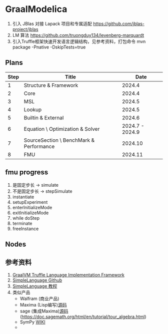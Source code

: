 # GraalModelica
1. 引入 JBlas 对接 Lapack 项目和专属适配 https://github.com/jblas-project/jblas
2. LM 算法 https://github.com/truongduy134/levenberg-marquardt
3. 引入Truffle框架快速开发语言逻辑结构，见参考资料，打包命令 mvn package -Pnative -DskipTests=true


## Plans
| Step | Title                                   | Date            |
|------|-----------------------------------------|-----------------|
| 1    | Structure & Framework                   | 2024.4          |
| 2    | Core                                    | 2024.4          |
| 3    | MSL                                     | 2024.5          |
| 4    | Lookup                                  | 2024.5          |
| 5    | Builtin & External                      | 2024.6          |
| 6    | Equation \ Optimization & Solver        | 2024.7 - 2024.9 |
| 7    | SourceSection \ BenchMark & Performance | 2024.10         |
| 8    | FMU                                     | 2024.11         |


## fmu progress
1. 是固定步长 -> simulate
2. 不是固定步长 -> stepSimulate
3. instantiate
4. setupExperiment
5. enterInitializeMode
6. exitInitializeMode
7. while doStep
8. terminate
9. freeInstance

## Nodes


## 参考资料
1. [GraalVM Truffle Language Implementation Framework](https://www.graalvm.org/latest/graalvm-as-a-platform/language-implementation-framework/LanguageTutorial/)
2. [SimpleLanguage Github](https://github.com/graalvm/simplelanguage)
3. [SimpleLanguage 教程](https://www.bilibili.com/video/BV1ox411L7fa)
4. 类似产品
   - Walfram (商业产品) 
   - Maxima (Lisp编写)[源码](https://github.com/maxima-project-on-github/mixima)
   - sage (集成Maxima)[源码](https://github.com/sagemath/sage/) (https://doc.sagemath.org/html/en/tutorial/tour_algebra.html)
   - SymPy [WIKI](https://zh.wikipedia.org/zh-cn/SymPy)
   - 